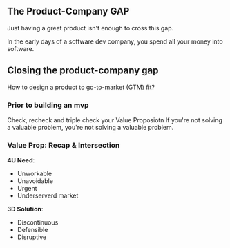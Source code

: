 ## The Product-Company GAP
Just having a great product isn't enough to cross this gap.

 In the early days of a software dev company, you spend all your money into software.


## Closing the product-company gap
How to design a product to go-to-market (GTM) fit?

### Prior to building an mvp

Check, recheck and triple check your Value Proposiotn
If you're not solving a valuable problem, you're not solving a valuable problem.

### Value Prop: Recap & Intersection
**4U Need**:
- Unworkable
- Unavoidable
- Urgent
- Underserverd market

**3D Solution**:
- Discontinuous
- Defensible
- Disruptive

